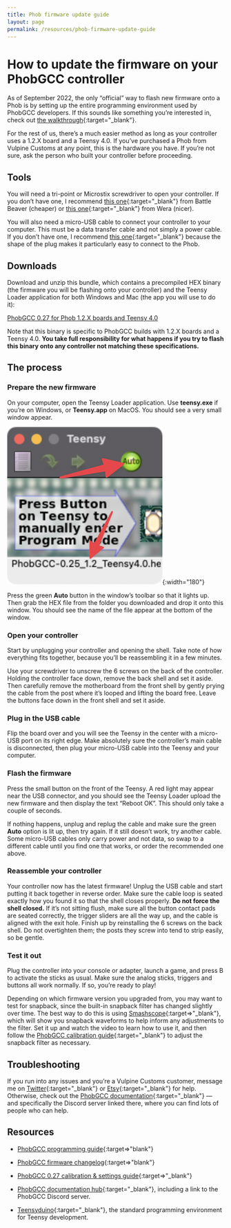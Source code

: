 ```yaml
---
title: Phob firmware update guide
layout: page
permalink: /resources/phob-firmware-update-guide
---
```


# How to update the firmware on your PhobGCC controller

As of September 2022, the only “official” way to flash new firmware onto a Phob is by setting up the entire programming environment used by PhobGCC developers. If this sounds like something you’re interested in, check out [the walkthrough](https://docs.google.com/presentation/d/1Ota8R95K1-LR34Re3XB7BIb7ZzgtDM_iaknYH9k8yRQ){:target="_blank"}.

For the rest of us, there’s a much easier method as long as your controller uses a 1.2.X board and a Teensy 4.0. If you’ve purchased a Phob from Vulpine Customs at any point, this is the hardware you have. If you’re not sure, ask the person who built your controller before proceeding.

## Tools

You will need a tri-point or Microstix screwdriver to open your controller. If you don’t have one, I recommend [this one](https://battlebeavercustoms.com/products/triwing){:target="_blank"} from Battle Beaver (cheaper) or [this one](https://www.kctool.com/wera-030084-1-x-40mm-esd-safe-microstix-precision-screwdriver/){:target="_blank"} from Wera (nicer).

You will also need a micro-USB cable to connect your controller to your computer. This must be a data transfer cable and not simply a power cable. If you don’t have one, I recommend [this one](https://www.amazon.com/gp/product/B093SWG63B){:target="_blank"} because the shape of the plug makes it particularly easy to connect to the Phob.

## Downloads

Download and unzip this bundle, which contains a precompiled HEX binary (the firmware you will be flashing onto your controller) and the Teensy Loader application for both Windows and Mac (the app you will use to do it):

[PhobGCC 0.27 for Phob 1.2.X boards and Teensy 4.0](/assets/phob/PhobGCC-0.27_1.2_Teensy4.0.zip)

Note that this binary is specific to PhobGCC builds with 1.2.X boards and a Teensy 4.0. **You take full responsibility for what happens if you try to flash this binary onto any controller not matching these specifications.**

## The process

### Prepare the new firmware

On your computer, open the Teensy Loader application. Use **teensy.exe** if you’re on Windows, or **Teensy.app** on MacOS. You should see a very small window appear.

![Teensy Loader](/assets/resources/phob-firmware-update-guide/teensy-loader.png){:width="180"}

Press the green **Auto** button in the window’s toolbar so that it lights up. Then grab the HEX file from the folder you downloaded and drop it onto this window. You should see the name of the file appear at the bottom of the window.

### Open your controller

Start by unplugging your controller and opening the shell. Take note of how everything fits together, because you’ll be reassembling it in a few minutes.

Use your screwdriver to unscrew the 6 screws on the back of the controller. Holding the controller face down, remove the back shell and set it aside. Then carefully remove the motherboard from the front shell by gently prying the cable from the post where it’s looped and lifting the board free. Leave the buttons face down in the front shell and set it aside.

### Plug in the USB cable

Flip the board over and you will see the Teensy in the center with a micro-USB port on its right edge. Make absolutely sure the controller’s main cable is disconnected, then plug your micro-USB cable into the Teensy and your computer.

### Flash the firmware

Press the small button on the front of the Teensy. A red light may appear near the USB connector, and you should see the Teensy Loader upload the new firmware and then display the text “Reboot OK”. This should only take a couple of seconds.

If nothing happens, unplug and replug the cable and make sure the green **Auto** option is lit up, then try again. If it still doesn’t work, try another cable. Some micro-USB cables only carry power and not data, so swap to a different cable until you find one that works, or order the recommended one above.

### Reassemble your controller

Your controller now has the latest firmware! Unplug the USB cable and start putting it back together in reverse order. Make sure the cable loop is seated exactly how you found it so that the shell closes properly. **Do not force the shell closed.** If it’s not sitting flush, make sure all the button contact pads are seated correctly, the trigger sliders are all the way up, and the cable is aligned with the exit hole. Finish up by reinstalling the 6 screws on the back shell. Do not overtighten them; the posts they screw into tend to strip easily, so be gentle.

### Test it out

Plug the controller into your console or adapter, launch a game, and press B to activate the sticks as usual. Make sure the analog sticks, triggers and buttons all work normally. If so, you’re ready to play!

Depending on which firmware version you upgraded from, you may want to test for snapback, since the built-in snapback filter has changed slightly over time. The best way to do this is using [Smashscope](https://goomwave.com/2020/06/28/smashscope-guide/){:target=>"_blank"}, which will show you snapback waveforms to help inform any adjustments to the filter. Set it up and watch the video to learn how to use it, and then follow the [PhobGCC calibration guide](https://github.com/PhobGCC/PhobGCC-doc/blob/main/For_Users/Phob_Calibration_Guide_v0.27.md){:target="_blank"} to adjust the snapback filter as necessary.

## Troubleshooting

If you run into any issues and you’re a Vulpine Customs customer, message me on [Twitter](https://twitter.com/VulpineCustoms){:target="_blank"} or [Etsy](https://vulpinecustoms.etsy.com){:target="_blank"} for help. Otherwise, check out the [PhobGCC documentation](https://github.com/PhobGCC/PhobGCC-doc){:target="_blank"} — and specifically the Discord server linked there, where you can find lots of people who can help.

## Resources

- [PhobGCC programming guide](https://github.com/PhobGCC/PhobGCC-doc/blob/main/For_Users/Phob_Programming_Guide.md){:target=>"blank"}

- [PhobGCC firmware changelog](https://github.com/PhobGCC/PhobGCC-SW/releases){:target=>"blank"}

- [PhobGCC 0.27 calibration &amp; settings guide](https://github.com/PhobGCC/PhobGCC-doc/blob/main/For_Users/Phob_Calibration_Guide_v0.27.md){:target=>"_blank"}

- [PhobGCC documentation hub](https://github.com/PhobGCC/PhobGCC-doc){:target="_blank"}, including a link to the PhobGCC Discord server.

- [Teensyduino](https://www.pjrc.com/teensy/teensyduino.html){:target="_blank"}, the standard programming environment for Teensy development.
